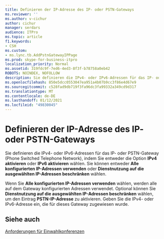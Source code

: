 ```yaml
---
title: Definieren der IP-Adresse des IP- oder PSTN-Gateways
ms.reviewer: ''
ms.author: v-cichur
author: cichur
manager: serdars
audience: ITPro
ms.topic: article
f1.keywords:
- CSH
ms.custom:
- ms.lync.tb.AddPstnGatewayIPPage
ms.prod: skype-for-business-itpro
localization_priority: Normal
ms.assetid: 319fdc9f-7ed6-4ed3-8f3f-b78758a0eb42
ROBOTS: NOINDEX, NOFOLLOW
description: Sie definieren die IPv4- oder IPv6-Adressen für das IP- oder PSTN-Gateway (Phone Switched Telephone Network), indem Sie entweder die Option IPv4 aktivieren oder IPv6 aktivieren wählen. Sie können entweder Alle konfigurierten IP-Adressen verwenden oder Dienstnutzung auf die ausgewählten IP-Adressen beschränken wählen.
ms.openlocfilehash: 850e5dcc0553047ea951a4b07b9cc3f86e4d67e9
ms.sourcegitcommit: c528fad9db719f3fa96dc3fa99332a349cd9d317
ms.translationtype: MT
ms.contentlocale: de-DE
ms.lasthandoff: 01/12/2021
ms.locfileid: "49830045"
---
```

# <a name="define-the-ip-address-of-the-ip-or-pstn-gateway"></a>Definieren der IP-Adresse des IP- oder PSTN-Gateways

Sie definieren die IPv4- oder IPv6-Adressen für das IP- oder PSTN-Gateway (Phone Switched Telephone Network), indem Sie entweder die Option **IPv4 aktivieren** oder **IPv6 aktivieren** wählen. Sie können entweder **Alle konfigurierten IP-Adressen verwenden** oder **Dienstnutzung auf die ausgewählten IP-Adressen beschränken** wählen.

Wenn Sie **Alle konfigurierten IP-Adressen verwenden** wählen, werden alle auf dem Gateway konfigurierten Adressen verwendet. Optional können Sie **Dienstnutzung auf die ausgewählten IP-Adressen beschränken** wählen, um den Eintrag **PSTN-IP-Adresse** zu aktivieren. Geben Sie die IPv4- oder IPv6-Adresse ein, die für dieses Gateway zugewiesen wurde.

## <a name="see-also"></a>Siehe auch

[Anforderungen für Einwahlkonferenzen](https://technet.microsoft.com/library/9aff949e-3dac-481a-be46-a180c72e8066.aspx)
